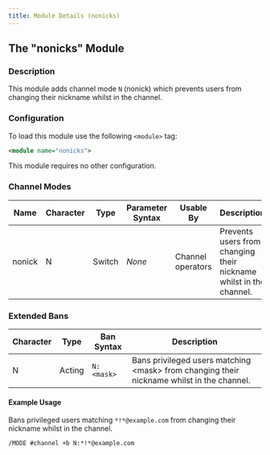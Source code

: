 ```yaml
---
title: Module Details (nonicks)
---
```


## The "nonicks" Module

### Description

This module adds channel mode `N` (nonick) which prevents users from changing their nickname whilst in the channel.

### Configuration

To load this module use the following `<module>` tag:

```xml
<module name="nonicks">
```

This module requires no other configuration.

### Channel Modes

Name   | Character | Type   | Parameter Syntax | Usable By         | Description
------ | --------- | ------ | ---------------- | ----------------- | -----------
nonick | N         | Switch | *None*           | Channel operators | Prevents users from changing their nickname whilst in the channel.

### Extended Bans

Character | Type   | Ban Syntax | Description
--------- | ------ | ---------- | -----------
N         | Acting | `N:<mask>` | Bans privileged users matching &lt;mask&gt; from changing their nickname whilst in the channel.

#### Example Usage

Bans privileged users matching `*!*@example.com` from changing their nickname whilst in the channel.

```plaintext
/MODE #channel +b N:*!*@example.com
```
